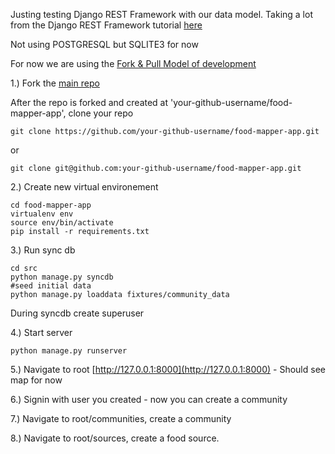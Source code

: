 Justing testing Django REST Framework with our data model.  Taking a lot from the Django REST Framework tutorial [here](http://django-rest-framework.org/tutorial/quickstart.html)

Not using POSTGRESQL but SQLITE3 for now

For now we are using the [Fork & Pull Model of development](https://help.github.com/articles/using-pull-requests)

1.) Fork the [main repo](https://github.com/food-mappers/food-mapper-app)

After the repo is forked and created at 'your-github-username/food-mapper-app', clone your repo

	git clone https://github.com/your-github-username/food-mapper-app.git

or

	git clone git@github.com:your-github-username/food-mapper-app.git

2.) Create new virtual environement

	cd food-mapper-app
	virtualenv env
	source env/bin/activate
	pip install -r requirements.txt

3.) Run sync db

	cd src
	python manage.py syncdb
	#seed initial data
	python manage.py loaddata fixtures/community_data

During syncdb create superuser

4.) Start server

	python manage.py runserver

5.) Navigate to root [http://127.0.0.1:8000](http://127.0.0.1:8000) - Should see map for now

6.) Signin with user you created - now you can create a community

7.) Navigate to root/communities, create a community

8.) Navigate to root/sources, create a food source.


